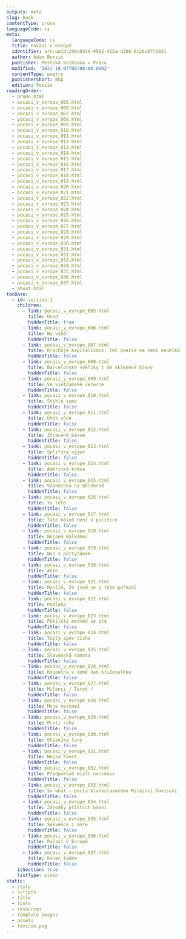 ```yaml
---
outputs: meta
slug: book
contentType: prose
languageCode: cs
meta:
  languageCode: cs
  title: Počasí v Evropě
  identifier: urn:uuid:296c0919-9963-415a-a386-6c26c077b931
  author: Adam Borzič
  publisher: Městská knihovna v Praze
  modified: '2021-10-07T00:00:00.000Z'
  contentType: poetry
  publisherShort: mkp
  edition: Poezie
readingOrder:
  - promo.html
  - pocasi_v_evrope_005.html
  - pocasi_v_evrope_006.html
  - pocasi_v_evrope_007.html
  - pocasi_v_evrope_008.html
  - pocasi_v_evrope_009.html
  - pocasi_v_evrope_010.html
  - pocasi_v_evrope_011.html
  - pocasi_v_evrope_012.html
  - pocasi_v_evrope_013.html
  - pocasi_v_evrope_014.html
  - pocasi_v_evrope_015.html
  - pocasi_v_evrope_016.html
  - pocasi_v_evrope_017.html
  - pocasi_v_evrope_018.html
  - pocasi_v_evrope_019.html
  - pocasi_v_evrope_020.html
  - pocasi_v_evrope_021.html
  - pocasi_v_evrope_022.html
  - pocasi_v_evrope_023.html
  - pocasi_v_evrope_024.html
  - pocasi_v_evrope_025.html
  - pocasi_v_evrope_026.html
  - pocasi_v_evrope_027.html
  - pocasi_v_evrope_028.html
  - pocasi_v_evrope_029.html
  - pocasi_v_evrope_030.html
  - pocasi_v_evrope_031.html
  - pocasi_v_evrope_032.html
  - pocasi_v_evrope_033.html
  - pocasi_v_evrope_034.html
  - pocasi_v_evrope_035.html
  - pocasi_v_evrope_036.html
  - pocasi_v_evrope_037.html
  - about.html
tocBase:
  - id: section-1
    children:
      - link: pocasi_v_evrope_005.html
        title: Úvod
        hiddenTitle: true
      - link: pocasi_v_evrope_006.html
        title: Na výběr
        hiddenTitle: false
      - link: pocasi_v_evrope_007.html
        title: Krachuje kapitalismus, leč poezie na zemi neumlká
        hiddenTitle: false
      - link: pocasi_v_evrope_008.html
        title: Barcelonské výkřiky z mé skleněné hlavy
        hiddenTitle: false
      - link: pocasi_v_evrope_009.html
        title: Ve vietnamské večerce
        hiddenTitle: false
      - link: pocasi_v_evrope_010.html
        title: Štíhlé sumo
        hiddenTitle: false
      - link: pocasi_v_evrope_011.html
        title: Útok vůně
        hiddenTitle: false
      - link: pocasi_v_evrope_012.html
        title: Ztracené básně
        hiddenTitle: false
      - link: pocasi_v_evrope_013.html
        title: Splitský výjev
        hiddenTitle: false
      - link: pocasi_v_evrope_014.html
        title: Americká krása
        hiddenTitle: false
      - link: pocasi_v_evrope_015.html
        title: Vzpomínka na Bělehrad
        hiddenTitle: false
      - link: pocasi_v_evrope_016.html
        title: To léto
        hiddenTitle: false
      - link: pocasi_v_evrope_017.html
        title: Tato báseň není o politice
        hiddenTitle: false
      - link: pocasi_v_evrope_018.html
        title: Nejsem Balkánec
        hiddenTitle: false
      - link: pocasi_v_evrope_019.html
        title: Noc s partyzánem
        hiddenTitle: false
      - link: pocasi_v_evrope_020.html
        title: Ante
        hiddenTitle: false
      - link: pocasi_v_evrope_021.html
        title: Myslím, že jsem se o tebe pořezal
        hiddenTitle: false
      - link: pocasi_v_evrope_022.html
        title: Podlaha
        hiddenTitle: false
      - link: pocasi_v_evrope_023.html
        title: Pětiletý medvěd se ptá
        hiddenTitle: false
      - link: pocasi_v_evrope_024.html
        title: Teplý zpěv ticha
        hiddenTitle: false
      - link: pocasi_v_evrope_025.html
        title: Slavonská samota
        hiddenTitle: false
      - link: pocasi_v_evrope_026.html
        title: Koupelna v domě nad křižovatkou
        hiddenTitle: false
      - link: pocasi_v_evrope_027.html
        title: Milenci / Tarot /
        hiddenTitle: false
      - link: pocasi_v_evrope_028.html
        title: Moje neznámá
        hiddenTitle: false
      - link: pocasi_v_evrope_029.html
        title: Proti rohu
        hiddenTitle: false
      - link: pocasi_v_evrope_030.html
        title: Otazníky luny
        hiddenTitle: false
      - link: pocasi_v_evrope_031.html
        title: Nejsa Faust
        hiddenTitle: false
      - link: pocasi_v_evrope_032.html
        title: Předpoklad místo nonsensu
        hiddenTitle: false
      - link: pocasi_v_evrope_033.html
        title: So what — pocta blahoslavenému Milesovi Davisovi
        hiddenTitle: false
      - link: pocasi_v_evrope_034.html
        title: Zárodky příštích básní
        hiddenTitle: false
      - link: pocasi_v_evrope_035.html
        title: Sekvence z moře
        hiddenTitle: false
      - link: pocasi_v_evrope_036.html
        title: Počasí v Evropě
        hiddenTitle: false
      - link: pocasi_v_evrope_037.html
        title: Konec týdne
        hiddenTitle: false
    isSection: true
    listType: plain
static:
  - style
  - scripts
  - title
  - fonts
  - resources
  - template-images
  - assets
  - favicon.png
---
```

